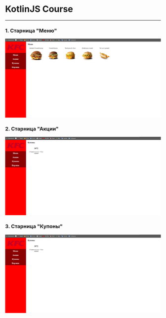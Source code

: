 # KotlinJS Course
-----------------------------------

### 1. Старница "Меню"
![1](./screenshots/1.png)
### 2. Старница "Акции"
![2](./screenshots/2.png)
### 3. Старница "Купоны"
![2](./screenshots/3.png)